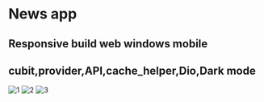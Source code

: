 
# News app
## Responsive build web windows mobile
## cubit,provider,API,cache_helper,Dio,Dark mode

![1](https://user-images.githubusercontent.com/64233832/173881663-dc1e230c-85f2-4d88-afb7-38815a833ff4.PNG)
![2](https://user-images.githubusercontent.com/64233832/173881671-05386078-6143-46d2-b9cd-a9af075f1ad2.PNG)
![3](https://user-images.githubusercontent.com/64233832/173881674-c542823b-3af4-44ef-9527-b97ae7986a5a.PNG)
